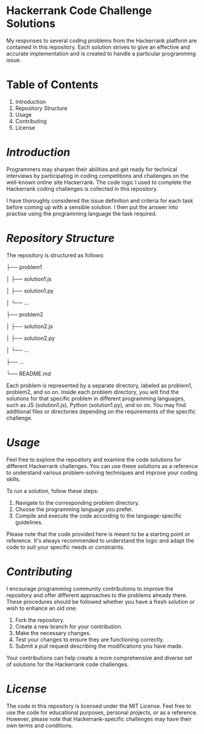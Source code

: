 # Hackerrank Code Challenge Solutions
My responses to several coding problems from the Hackerrank platform are contained in this repository. Each solution strives to give an effective and accurate implementation and is created to handle a particular programming issue.

# Table of Contents 
1. Introduction
2. Repository Structure
3. Usage
4. Contributing
5. License

# *Introduction*
Programmers may sharpen their abilities and get ready for technical interviews by participating in coding competitions and challenges on the well-known online site Hackerrank. The code logic I used to complete the Hackerrank coding challenges is collected in this repository.

I have thoroughly considered the issue definition and criteria for each task before coming up with a sensible solution. I then put the answer into practise using the programming language the task required.


# *Repository Structure*
The repository is structured as follows:

├── problem1

│   ├── solution1.js

│   ├── solution1.py

│   └── ...

├── problem2

│   ├── solution2.js

│   ├── solution2.py

│   └── ...

├── ...

└── README.md

Each problem is represented by a separate directory, labeled as problem1, problem2, and so on.
Inside each problem directory, you will find the solutions for that specific problem in different programming languages, such as JS (solution1.js), Python (solution1.py), and so on.
You may find additional files or directories depending on the requirements of the specific challenge.

# *Usage*
Feel free to explore the repository and examine the code solutions for different Hackerrank challenges. You can use these solutions as a reference to understand various problem-solving techniques and improve your coding skills.

To run a solution, follow these steps:

1. Navigate to the corresponding problem directory.
2. Choose the programming language you prefer.
3. Compile and execute the code according to the language-specific guidelines.

Please note that the code provided here is meant to be a starting point or reference. It's always recommended to understand the logic and adapt the code to suit your specific needs or constraints.

# *Contributing*
I encourage programming community contributions to improve the repository and offer different approaches to the problems already there. These procedures should be followed whether you have a fresh solution or wish to enhance an old one:

1. Fork the repository.
2. Create a new branch for your contribution.
3. Make the necessary changes.
4. Test your changes to ensure they are functioning correctly.
5. Submit a pull request describing the modifications you have made.

Your contributions can help create a more comprehensive and diverse set of solutions for the Hackerrank code challenges.

# *License*
The code in this repository is licensed under the MIT License. Feel free to use the code for educational purposes, personal projects, or as a reference. However, please note that Hackerrank-specific challenges may have their own terms and conditions.
